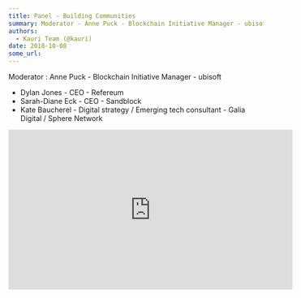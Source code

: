 ```yaml
---
title: Panel - Building Communities
summary: Moderator - Anne Puck - Blockchain Initiative Manager - ubisoft * Dylan Jones - CEO - Refereum * Sarah-Diane Eck - CEO - Sandblock * Kate Baucherel - Digital strategy / Emerging tech consultant - Galia Digital / Sphere Network
authors:
  - Kauri Team (@kauri)
date: 2018-10-08
some_url: 
---
```


Moderator : Anne Puck - Blockchain Initiative Manager - ubisoft
* Dylan Jones - CEO - Refereum
* Sarah-Diane Eck - CEO - Sandblock
* Kate Baucherel - Digital strategy / Emerging tech consultant - Galia Digital / Sphere Network

<div align="center"><iframe width="560" height="315" src="https://www.youtube.com/embed/Fgn9AoWQ9AY" frameborder="0" allow="encrypted-media" allowfullscreen></iframe></div>




